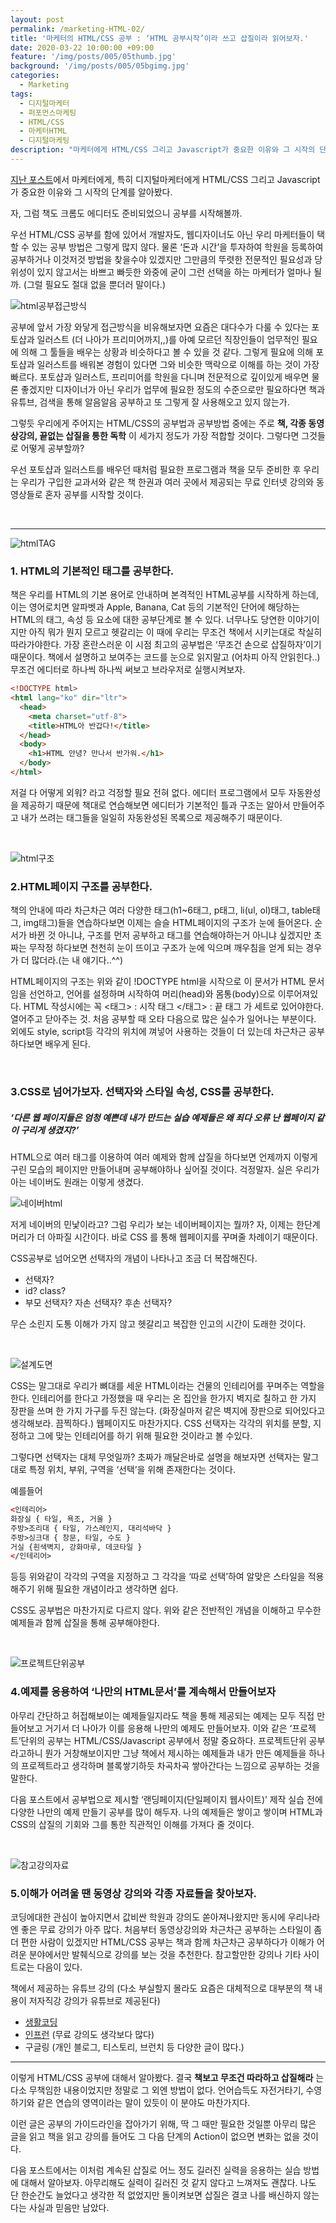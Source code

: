```yaml
---
layout: post
permalink: /marketing-HTML-02/
title: '마케터의 HTML/CSS 공부 : ‘HTML 공부시작’이라 쓰고 삽질이라 읽어보자.'
date: 2020-03-22 10:00:00 +09:00
feature: '/img/posts/005/05thumb.jpg'
background: '/img/posts/005/05bgimg.jpg'
categories:
  - Marketing
tags:
  - 디지털마케터
  - 퍼포먼스마케팅
  - HTML/CSS
  - 마케터HTML
  - 디지털마케팅
description: "마케터에게 HTML/CSS 그리고 Javascript가 중요한 이유와 그 시작의 단계를 알아봤다. 자, 그럼 책도 크롬도 에디터도 준비되었으니 공부를 시작해볼까."
---
```


 [지난 포스트](https://have-been.com/marketing-HTML-01/)에서 마케터에게, 특히 디지털마케터에게 HTML/CSS 그리고 Javascript가 중요한 이유와 그 시작의 단계를 알아봤다.

 자, 그럼 책도 크롬도 에디터도 준비되었으니 공부를 시작해볼까. 



 우선 HTML/CSS 공부를 함에 있어서 개발자도, 웹디자이너도 아닌 우리 마케터들이 택할 수 있는 공부 방법은 그렇게 많지 않다. 물론 ‘돈과 시간’을 투자하여 학원을 등록하여 공부하거나 이것저것 방법을 찾을수야 있겠지만 그만큼의 뚜렷한 전문적인 필요성과 당위성이 있지 않고서는 바쁘고 빠듯한 와중에 굳이 그런 선택을 하는 마케터가 얼마나 될까. (그럴 필요도 절대 없을 뿐더러 말이다.)

![html공부접근방식](/img/posts/005/01.jpg)

 공부에 앞서 가장 와닿게 접근방식을 비유해보자면 요즘은 대다수가 다룰 수 있다는 포토샵과 일러스트 (더 나아가 프리미어까지,,)를 아예 모르던 직장인들이 업무적인 필요에 의해 그 툴들을 배우는 상황과 비슷하다고 볼 수 있을 것 같다. 그렇게 필요에 의해 포토샵과 일러스트를 배워본 경험이 있다면 그와 비슷한 맥락으로 이해를 하는 것이 가장 빠르다. 포토샵과 일러스트, 프리미어를 학원을 다니며 전문적으로 깊이있게 배우면 물론 좋겠지만 디자이너가 아닌 우리가 업무에 필요한 정도의 수준으로만 필요하다면 책과 유튜브, 검색을 통해 알음알음 공부하고 또 그렇게 잘 사용해오고 있지 않는가. 



 그렇듯 우리에게 주어지는 HTML/CSS의 공부법과 공부방법 중에는 주로 <b>책, 각종 동영상강의, 끝없는 삽질을 통한 독학</b> 이 세가지 정도가 가장 적합할 것이다. 그렇다면 그것들로 어떻게 공부할까?



 우선 포토샵과 일러스트를 배우던 때처럼 필요한 프로그램과 책을 모두 준비한 후 우리는 우리가 구입한 교과서와 같은 책 한권과 여러 곳에서 제공되는 무료 인터넷 강의와 동영상들로 혼자 공부를 시작할 것이다.

<br>

<hr>

![htmlTAG](/img/posts/005/02.jpg)

<h3>1. HTML의 기본적인 태그를 공부한다.</h3>

 책은 우리를 HTML의 기본 용어로 안내하며 본격적인 HTML공부를 시작하게 하는데, 이는 영어로치면 알파벳과 Apple, Banana, Cat 등의 기본적인 단어에 해당하는 HTML의 태그, 속성 등 요소에 대한 공부단계로 볼 수 있다. 너무나도 당연한 이야기이지만 아직 뭐가 뭔지 모르고 헷갈리는 이 때에 우리는 무조건 책에서 시키는대로 착실히 따라가야한다. 가장 혼란스러운 이 시점 최고의 공부법은 ‘무조건 손으로 삽질하자’이기 때문이다. 책에서 설명하고 보여주는 코드를 눈으로 읽지말고 (어차피 아직 안읽힌다..) 무조건 에디터로 하나씩 하나씩 써보고 브라우저로 실행시켜보자.

~~~html
<!DOCTYPE html>
<html lang="ko" dir="ltr">
  <head>
    <meta charset="utf-8">
    <title>HTML아 반갑다!</title>
  </head>
  <body>
    <h1>HTML 안녕? 만나서 반가워.</h1>
  </body>
</html>
~~~

저걸 다 어떻게 외워? 라고 걱정할 필요 전혀 없다. 에디터 프로그램에서 모두 자동완성을 제공하기 때문에 책대로 연습해보면 에디터가 기본적인 틀과 구조는 알아서 만들어주고 내가 쓰려는 태그들을 일일히 자동완성된 목록으로 제공해주기 때문이다.

<br>

![html구조](/img/posts/005/03.jpg)

<h3>2.HTML페이지 구조를 공부한다.</h3>

 책의 안내에 따라 차근차근 여러 다양한 태그(h1~6태그, p태그, li(ul, ol)태그, table태그, img태그)들을 연습하다보면 이제는 슬슬 HTML페이지의 구조가 눈에 들어온다. 순서가 바뀐 것 아니냐, 구조를 먼저 공부하고 태그를 연습해야하는거 아니냐 싶겠지만 초짜는 무작정 하다보면 천천히 눈이 뜨이고 구조가 눈에 익으며 깨우침을 얻게 되는 경우가 더 많더라.(는 내 얘기다..^^)

HTML페이지의 구조는  위와 같이 !DOCTYPE html을 시작으로 이 문서가 HTML 문서임을 선언하고, 언어를 설정하며 시작하여 머리(head)와 몸통(body)으로 이루어져있다.  HTML 작성시에는 꼭 <태그> : 시작 태그 </태그> : 끝 태그 가 세트로 있어야한다. 열어주고 닫아주는 것. 처음 공부할 때 오타 다음으로 많은 실수가 일어나는 부분이다. 외에도 style, script등 각각의 위치에 껴넣어 사용하는 것들이 더 있는데 차근차근 공부하다보면 배우게 된다.

<br>

<h3>3.CSS로 넘어가보자. 선택자와 스타일 속성, CSS를 공부한다.</h3>

<h5>‘다른 웹 페이지들은 엄청 예쁜데 내가 만드는 실습 예제들은 왜 죄다 오류 난 웹페이지 같이 구리게 생겼지?’</h5>

 HTML으로 여러 태그를 이용하여 여러 예제와 함께 삽질을 하다보면 언제까지 이렇게 구린 모습의 페이지만 만들어내며 공부해야하나 싶어질 것이다. 걱정말자. 실은 우리가 아는 네이버도 원래는 이렇게 생겼다.

![네이버html](/img/posts/005/04.jpg)

 저게 네이버의 민낯이라고? 그럼 우리가 보는 네이버페이지는 뭘까? 자, 이제는 한단계 머리가 더 아파질 시간이다. 바로 CSS 를 통해 웹페이지를 꾸며줄 차례이기 때문이다.

CSS공부로 넘어오면 선택자의 개념이 나타나고 조금 더 복잡해진다. 

* 선택자?
* id? class? 
* 부모 선택자? 자손 선택자? 후손 선택자? 

무슨 소린지 도통 이해가 가지 않고 헷갈리고 복잡한 인고의 시간이 도래한 것이다.

<br>

![설계도면](/img/posts/005/05.jpg)

 CSS는 말그대로 우리가 뼈대를 세운 HTML이라는 건물의 인테리어를 꾸며주는 역할을 한다. 인테리어를 한다고 가정했을 때 우리는 온 집안을 한가지 벽지로 칠하고 한 가지 장판을 쓰며 한 가지 가구를 두진 않는다. (화장실마저 같은 벽지에 장판으로 되어있다고 생각해보라. 끔찍하다.) 웹페이지도 마찬가지다. CSS 선택자는 각각의 위치를 분할, 지정하고 그에 맞는 인테리어를 하기 위해 필요한 것이라고 볼 수있다.

 그렇다면 선택자는 대체 무엇일까? 초짜가 깨달은바로 설명을 해보자면 선택자는 말그대로 특정 위치, 부위, 구역을 ‘선택’을 위해 존재한다는 것이다.

예를들어

~~~html
<인테리어>
화장실 { 타일, 욕조, 거울 } 
주방>조리대 { 타일, 가스레인지, 대리석바닥 }
주방>싱크대 { 창문, 타일, 수도 }
거실 {흰색벽지, 강화마루, 데코타일 }
</인테리어>
~~~

등등 위와같이 각각의 구역을 지정하고 그 각각을 ‘따로 선택’하여 알맞은 스타일을 적용해주기 위해 필요한 개념이라고 생각하면 쉽다.

CSS도 공부법은 마찬가지로 다르지 않다. 위와 같은 전반적인 개념을 이해하고 무수한 예제들과 함께 삽질을 통해 공부해야한다.

<br>

![프로젝트단위공부](/img/posts/005/06.jpg)

<h3>4.예제를 응용하여 ‘나만의 HTML문서’를 계속해서 만들어보자</h3>

 아무리 간단하고 허접해보이는 예제들일지라도 책을 통해 제공되는 예제는 모두 직접 만들어보고 거기서 더 나아가 이를 응용해 나만의 예제도 만들어보자. 이와 같은 ‘프로젝트’단위의 공부는 HTML/CSS/Javascript 공부에서 정말 중요하다. 프로젝트단위 공부라고하니 뭔가 거창해보이지만 그냥 책에서 제시하는 예제들과 내가 만든 예제들을 하나의 프로젝트라고 생각하며 블록쌓기하듯 차곡차곡 쌓아간다는 느낌으로 공부하는 것을 말한다.

 다음 포스트에서 공부법으로 제시할 ‘랜딩페이지(단일페이지 웹사이트)’ 제작 실습 전에 다양한 나만의 예제 만들기 공부를 많이 해두자. 나의 예제들은 쌓이고 쌓이며 HTML과 CSS의 삽질의 기회와 그를 통한 직관적인 이해를 가져다 줄 것이다.

<br>

![참고강의자료](/img/posts/005/07.jpg)

<h3>5.이해가 어려울 땐 동영상 강의와 각종 자료들을 찾아보자.
</h3>

 코딩에대한 관심이 높아지면서 값비싼 학원과 강의도 쏟아져나왔지만 동시에 우리나라엔 좋은 무료 강의가 아주 많다. 처음부터 동영상강의와 차근차근 공부하는 스타일이 좀 더 편한 사람이 있겠지만 HTML/CSS 공부는 책과 함께 차근차근 공부하다가 이해가 어려운 분야에서만 발췌식으로 강의를 보는 것을 추천한다. 참고할만한 강의나 기타 사이트로는 다음이 있다.

책에서 제공하는 유튜브 강의 (다소 부실할지 몰라도 요즘은 대체적으로 대부분의 책 내용이 저자직강 강의가 유튜브로 제공된다)

* [생활코딩](https://opentutorials.org/course/1)
* [인프런](https://www.inflearn.com/) (무료 강의도 생각보다 많다)
* 구글링 (개인 블로그, 티스토리, 브런치 등 다양한 글이 많다.)

<hr>

이렇게 HTML/CSS 공부에 대해서 알아봤다. 결국 <b>책보고 무조건 따라하고 삽질해라</b> 는 다소 무책임한 내용이었지만 정말로 그 외엔 방법이 없다. 언어습득도 자전거타기, 수영하기와 같은 연습의 영역이라는 말이 있듯이 이 분야도 마찬가지다.

 이런 글은 공부의 가이드라인을 잡아가기 위해, 딱 그 때만 필요한 것일뿐 아무리 많은 글을 읽고 책을 읽고 강의를 들어도 그 다음 단계의 Action이 없으면 변화는 없을 것이다. 

다음 포스트에서는 이처럼 계속된 삽질로 어느 정도 길러진 실력을 응용하는 실습 방법에 대해서 알아보자. 아무리해도 실력이 길러진 것 같지 않다고 느껴져도 괜찮다. 나도 단 한순간도 늘었다고 생각한 적 없었지만 돌이켜보면 삽질은 결코 나를 배신하지 않는다는 사실과 믿음만 남았다.

<br>

<br>